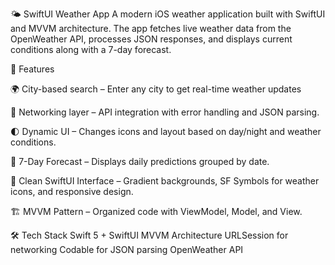 🌤️ SwiftUI Weather App
A modern iOS weather application built with SwiftUI and MVVM architecture.
The app fetches live weather data from the OpenWeather API, processes JSON responses, and displays current conditions along with a 7-day forecast.

🚀 Features

🌍 City-based search – Enter any city to get real-time weather updates

📡 Networking layer – API integration with error handling and JSON parsing.

🌓 Dynamic UI – Changes icons and layout based on day/night and weather conditions.

📅 7-Day Forecast – Displays daily predictions grouped by date.

🎨 Clean SwiftUI Interface – Gradient backgrounds, SF Symbols for weather icons, and responsive design.

🏗 MVVM Pattern – Organized code with ViewModel, Model, and View.

🛠 Tech Stack
Swift 5 + SwiftUI
MVVM Architecture
URLSession for networking
Codable for JSON parsing
OpenWeather API

